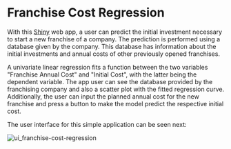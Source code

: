 # Franchise Cost Regression

With this [Shiny] web app, a user can predict the initial investment necessary to start a new franchise of a company. The prediction is performed using a database given by the company. This database has information about the initial investments and annual costs of other previously opened franchises.

A univariate linear regression fits a function between the two variables "Franchise Annual Cost" and "Initial Cost", with the latter being the dependent variable. The app user can see the database provided by the franchising company and also a scatter plot with the fitted regression curve. Additionally, the user can input the planned annual cost for the new franchise and press a button to make the model predict the respective initial cost. 

The user interface for this simple application can be seen next:

![ui_franchise-cost-regression](https://user-images.githubusercontent.com/33037020/183149311-747c241c-9481-482a-b580-fd3acf6e7a3f.JPG)

[//]: #

[Shiny]: <https://www.shinyapps.io>
